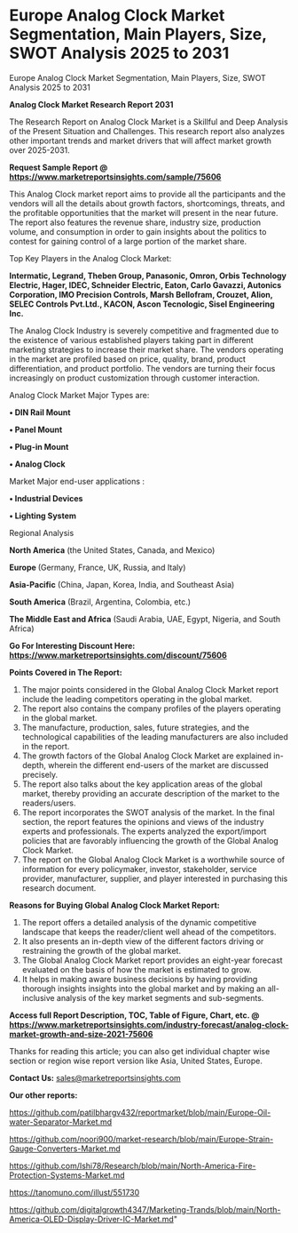 # Europe Analog Clock Market Segmentation, Main Players, Size, SWOT Analysis 2025 to 2031
Europe Analog Clock Market Segmentation, Main Players, Size, SWOT Analysis 2025 to 2031

<strong>Analog Clock Market Research Report 2031</strong>

The Research Report on Analog Clock Market is a Skillful and Deep Analysis of the Present Situation and Challenges. This research report also analyzes other important trends and market drivers that will affect market growth over 2025-2031.

<strong>Request Sample Report @ <a href=https://www.marketreportsinsights.com/sample/75606>https://www.marketreportsinsights.com/sample/75606</a></strong>

This Analog Clock market report aims to provide all the participants and the vendors will all the details about growth factors, shortcomings, threats, and the profitable opportunities that the market will present in the near future. The report also features the revenue share, industry size, production volume, and consumption in order to gain insights about the politics to contest for gaining control of a large portion of the market share.

Top Key Players in the Analog Clock Market:

<strong>Intermatic, Legrand, Theben Group, Panasonic, Omron, Orbis Technology Electric, Hager, IDEC, Schneider Electric, Eaton, Carlo Gavazzi, Autonics Corporation, IMO Precision Controls, Marsh Bellofram, Crouzet, Alion, SELEC Controls Pvt.Ltd., KACON, Ascon Tecnologic, Sisel Engineering Inc.</strong>

The Analog Clock Industry is severely competitive and fragmented due to the existence of various established players taking part in different marketing strategies to increase their market share. The vendors operating in the market are profiled based on price, quality, brand, product differentiation, and product portfolio. The vendors are turning their focus increasingly on product customization through customer interaction.

Analog Clock Market Major Types are:

<strong>• DIN Rail Mount

• Panel Mount

• Plug-in Mount

• Analog Clock</strong>

Market Major end-user applications :

<strong>• Industrial Devices

• Lighting System</strong>

Regional Analysis

</u><strong><b>North America</b></strong> (the United States, Canada, and Mexico)

<strong><b>Europe </b></strong>(Germany, France, UK, Russia, and Italy)

<strong><b>Asia-Pacific</b></strong> (China, Japan, Korea, India, and Southeast Asia)

<strong><b>South America</b></strong> (Brazil, Argentina, Colombia, etc.)

<strong><b>The Middle East and Africa</b></strong> (Saudi Arabia, UAE, Egypt, Nigeria, and South Africa)

<strong>Go For Interesting Discount Here: <a href=https://www.marketreportsinsights.com/discount/75606>https://www.marketreportsinsights.com/discount/75606</a></strong>

<strong>Points Covered in The Report:</strong>
<ol>
  <li>The major points considered in the Global Analog Clock Market report include the leading competitors operating in the global market.</li>
  <li>The report also contains the company profiles of the players operating in the global market.</li>
  <li>The manufacture, production, sales, future strategies, and the technological capabilities of the leading manufacturers are also included in the report.</li>
  <li>The growth factors of the Global Analog Clock Market are explained in-depth, wherein the different end-users of the market are discussed precisely.</li>
  <li>The report also talks about the key application areas of the global market, thereby providing an accurate description of the market to the readers/users.</li>
  <li>The report incorporates the SWOT analysis of the market. In the final section, the report features the opinions and views of the industry experts and professionals. The experts analyzed the export/import policies that are favorably influencing the growth of the Global Analog Clock Market.</li>
  <li>The report on the Global Analog Clock Market is a worthwhile source of information for every policymaker, investor, stakeholder, service provider, manufacturer, supplier, and player interested in purchasing this research document.</li>
</ol>
<strong>Reasons for Buying Global Analog Clock Market Report:</strong>

<ol>
  <li>The report offers a detailed analysis of the dynamic competitive landscape that keeps the reader/client well ahead of the competitors.</li>
  <li>It also presents an in-depth view of the different factors driving or restraining the growth of the global market.</li>
  <li>The Global Analog Clock Market report provides an eight-year forecast evaluated on the basis of how the market is estimated to grow.</li>
  <li>It helps in making aware business decisions by having providing thorough insights insights into the global market and by making an all-inclusive analysis of the key market segments and sub-segments.</li>
</ol>
<strong>Access full Report Description, TOC, Table of Figure, Chart, etc. @ <a href=https://www.marketreportsinsights.com/industry-forecast/analog-clock-market-growth-and-size-2021-75606>https://www.marketreportsinsights.com/industry-forecast/analog-clock-market-growth-and-size-2021-75606</a></strong>


Thanks for reading this article; you can also get individual chapter wise section or region wise report version like Asia, United States, Europe.

<strong>Contact Us:</strong>
sales@marketreportsinsights.com

<strong>Our other reports:</strong>

<a href=https://github.com/patilbhargv432/reportmarket/blob/main/Europe-Oil-water-Separator-Market.md>https://github.com/patilbhargv432/reportmarket/blob/main/Europe-Oil-water-Separator-Market.md</a>

<a href=https://github.com/noori900/market-research/blob/main/Europe-Strain-Gauge-Converters-Market.md>https://github.com/noori900/market-research/blob/main/Europe-Strain-Gauge-Converters-Market.md</a>

<a href=https://github.com/Ishi78/Research/blob/main/North-America-Fire-Protection-Systems-Market.md>https://github.com/Ishi78/Research/blob/main/North-America-Fire-Protection-Systems-Market.md</a>

<a href=https://tanomuno.com/illust/551730>https://tanomuno.com/illust/551730</a>

<a href=https://github.com/digitalgrowth4347/Marketing-Trands/blob/main/North-America-OLED-Display-Driver-IC-Market.md>https://github.com/digitalgrowth4347/Marketing-Trands/blob/main/North-America-OLED-Display-Driver-IC-Market.md</a>"
